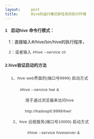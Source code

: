 ```yaml
---
layout:     post
title:      Hive的运行模式即任务的执行环境
---
```

<div id="article_content" class="article_content clearfix csdn-tracking-statistics" data-pid="blog" data-mod="popu_307" data-dsm="post">
								            <link rel="stylesheet" href="https://csdnimg.cn/release/phoenix/template/css/ck_htmledit_views-f76675cdea.css">
						<div class="htmledit_views" id="content_views">
                <div class="iteye-blog-content-contain" style="font-size:14px;">
<h1 style="line-height:25.2000007629395px;font-size:14px;color:#333333;font-family:Verdana, sans-serif, '宋体';">1   <span style="font-family:'宋体';">启动</span>hive <span style="font-family:'宋体';">命令行模式：</span>
</h1>
<p>   1：直接输入#/hive/bin/hive的执行程序，</p>
<p style="line-height:22.5px;letter-spacing:.5px;font-size:13px;color:#333333;font-family:Verdana, sans-serif, '宋体';">   2<span style="font-family:'宋体';">：或者输入</span> #hive --service cli</p>
<h4 style="line-height:25.2000007629395px;font-size:14px;color:#333333;font-family:Verdana, sans-serif, '宋体';">2.hive<span style="font-family:'宋体';">验证启动的方法</span>
</h4>
<p><span style="font-family:'宋体';">    </span><span style="color:#333333;font-size:13px;letter-spacing:.5px;line-height:22.5px;font-family:Wingdings;"><span style="font-family:'Times New Roman';font-size:7pt;">  </span></span><span style="color:#333333;font-family:Verdana, sans-serif, '宋体';font-size:13px;letter-spacing:.5px;line-height:22.5px;">1</span><span style="color:#333333;font-size:13px;letter-spacing:.5px;line-height:22.5px;font-family:'宋体';">、</span><span style="color:#333333;font-family:Verdana, sans-serif, '宋体';font-size:13px;letter-spacing:.5px;line-height:22.5px;">hive web</span><span style="color:#333333;font-size:13px;letter-spacing:.5px;line-height:22.5px;font-family:'宋体';">界面的</span><span style="color:#333333;font-family:Verdana, sans-serif, '宋体';font-size:13px;letter-spacing:.5px;line-height:22.5px;">(</span><span style="color:#333333;font-size:13px;letter-spacing:.5px;line-height:22.5px;font-family:'宋体';">端口号</span><span style="color:#333333;font-family:Verdana, sans-serif, '宋体';font-size:13px;letter-spacing:.5px;line-height:22.5px;">9999) </span><span style="color:#333333;font-size:13px;letter-spacing:.5px;line-height:22.5px;font-family:'宋体';">启动方式</span></p>
<p style="line-height:22.5px;letter-spacing:.5px;font-size:13px;color:#333333;font-family:Verdana, sans-serif, '宋体';">            #hive --service hwi &amp;</p>
<p style="line-height:22.5px;letter-spacing:.5px;font-size:13px;color:#333333;font-family:Verdana, sans-serif, '宋体';"><span style="font-family:'宋体';">                  用于通过浏览器来访问</span>hive</p>
<p style="line-height:22.5px;letter-spacing:.5px;font-size:13px;color:#333333;font-family:Verdana, sans-serif, '宋体';">                http://hadoop0:9999/hwi/</p>
<p style="line-height:22.5px;letter-spacing:.5px;font-size:13px;color:#333333;"><span style="font-family:Wingdings;">       </span><span style="font-family:Verdana, sans-serif, '宋体';">2<span style="font-family:Wingdings;">、</span>hive <span style="font-family:Wingdings;">远程服务</span>(<span style="font-family:Wingdings;">端口号</span>10000) <span style="font-family:Wingdings;">启动方式</span></span></p>
<p style="line-height:22.5px;letter-spacing:.5px;font-size:13px;color:#333333;font-family:Verdana, sans-serif, '宋体';">                  #hive --service hiveserver &amp;<span style="color:#FF0000;"> </span></p>
</div>            </div>
                </div>